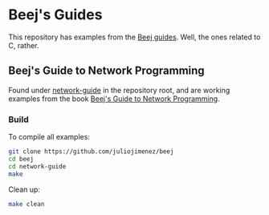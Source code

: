 # Beej's Guides

This repository has examples from the [Beej guides](https://beej.us/guide/). Well, the ones related to C, rather.

## Beej's Guide to Network Programming

Found under [network-guide](./network-guide/) in the repository root, and are working examples from the book [Beej's Guide to Network Programming](https://beej.us/guide/bgnet/).

### Build

To compile all examples:

```bash
git clone https://github.com/juliojimenez/beej
cd beej
cd network-guide
make
```

Clean up:

```bash
make clean
```